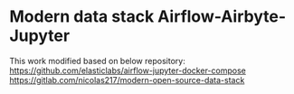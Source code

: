 # Modern data stack Airflow-Airbyte-Jupyter
This work modified based on below repository:
https://github.com/elasticlabs/airflow-jupyter-docker-compose
https://gitlab.com/nicolas217/modern-open-source-data-stack

